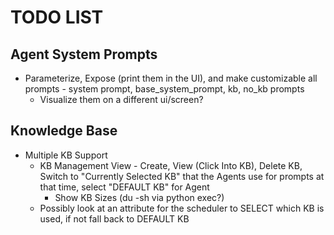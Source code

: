 # TODO LIST

## Agent System Prompts

- Parameterize, Expose (print them in the UI), and make customizable all prompts - system prompt, base_system_prompt, kb, no_kb prompts
	- Visualize them on a different ui/screen? 

## Knowledge Base

- Multiple KB Support
	- KB Management View - Create, View (Click Into KB), Delete KB, Switch to "Currently Selected KB" that the Agents use for prompts at that time, select "DEFAULT KB" for Agent
		- Show KB Sizes (du -sh via python exec?)
	- Possibly look at an attribute for the scheduler to SELECT which KB is used, if not fall back to DEFAULT KB

